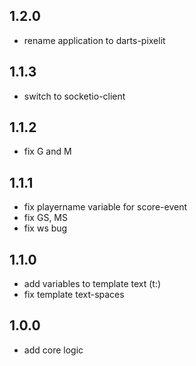 ## 1.2.0

- rename application to darts-pixelit


## 1.1.3

- switch to socketio-client


## 1.1.2

- fix G and M


## 1.1.1

- fix playername variable for score-event
- fix GS, MS
- fix ws bug


## 1.1.0

- add variables to template text (t:)
- fix template text-spaces


## 1.0.0

- add core logic